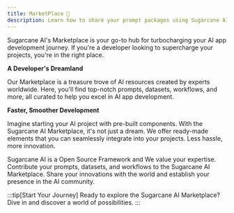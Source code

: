 ```yaml
---
title: MarketPlace 🛒
description: Learn how to share your prompt packages using Sugarcane AI
---
```


Sugarcane AI's Marketplace is your go-to hub for turbocharging your AI app development journey. If you're a developer looking to supercharge your projects, you're in the right place.

**A Developer's Dreamland**

Our Marketplace is a treasure trove of AI resources created by experts worldwide. Here, you'll find top-notch prompts, datasets, workflows, and more, all curated to help you excel in AI app development.

**Faster, Smoother Development**

Imagine starting your AI project with pre-built components. With the Sugarcane AI Marketplace, it's not just a dream. We offer ready-made elements that you can seamlessly integrate into your projects. Less hassle, more innovation.

Sugarcane AI is a Open Source Framework and We value your expertise. Contribute your prompts, datasets, and workflows to the Sugarcane AI Marketplace. Share your innovations with the world and establish your presence in the AI community.

:::tip[Start Your Journey]
Ready to explore the Sugarcane AI Marketplace? Dive in and discover a world of possibilities.
:::
